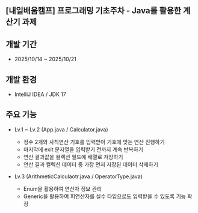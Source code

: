 ## [내일배움캠프] 프로그래밍 기초주차 - Java를 활용한 계산기 과제

## 개발 기간
* 2025/10/14 ~ 2025/10/21

## 개발 환경
* IntelliJ IDEA / JDK 17

## 주요 기능
  * Lv.1 ~ Lv.2 (App.java / Calculator.java)
    - 정수 2개와 사칙연산 기호를 입력받아 기호에 맞는 연산 진행하기
    - 마지막에 exit 문자열을 입력받기 전까지 계속 반복하기
    - 연산 결과값을 컬렉션 필드에 배열로 저장하기
    - 연산 결과 컬렉션 데이터 중 가장 먼저 저장된 데이터 삭제하기

  * Lv.3 (ArithmeticCalculaotr.java / OperatorType.java)
    - Enum을 활용하여 연산자 정보 관리
    - Generic을 활용하여 피연산자를 실수 타입으로도 입력받을 수 있도록 기능 확장
